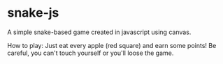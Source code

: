 # snake-js

A simple snake-based game created in javascript using canvas.

How to play:
Just eat every apple (red square) and earn some points! Be careful, you can't touch yourself or you'll loose the game.

